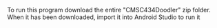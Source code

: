 To run this program download the entire "CMSC434Doodler" zip folder. When it has been downloaded, import it into Android Studio to run it
